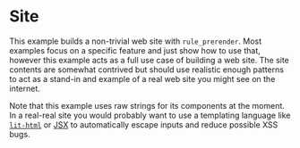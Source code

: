 # Site

This example builds a non-trivial web site with `rule_prerender`. Most examples
focus on a specific feature and just show how to use that, however this example
acts as a full use case of building a web site. The site contents are somewhat
contrived but should use realistic enough patterns to act as a stand-in and
example of a real web site you might see on the internet.

Note that this example uses raw strings for its components at the moment. In a
real-real site you would probably want to use a templating language like
[`lit-html`](https://lit-html.polymer-project.org/) or
[JSX](https://reactjs.org/docs/introducing-jsx.html) to automatically escape
inputs and reduce possible XSS bugs.
